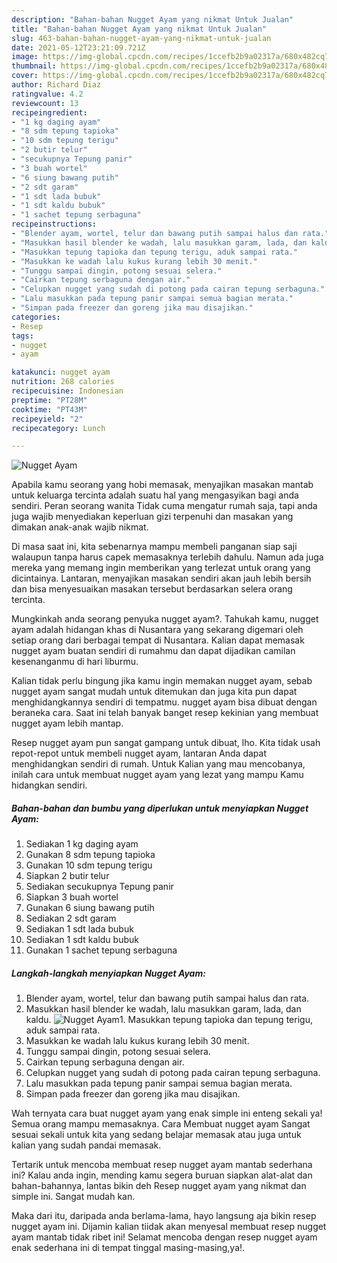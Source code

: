 ```yaml
---
description: "Bahan-bahan Nugget Ayam yang nikmat Untuk Jualan"
title: "Bahan-bahan Nugget Ayam yang nikmat Untuk Jualan"
slug: 463-bahan-bahan-nugget-ayam-yang-nikmat-untuk-jualan
date: 2021-05-12T23:21:09.721Z
image: https://img-global.cpcdn.com/recipes/1ccefb2b9a02317a/680x482cq70/nugget-ayam-foto-resep-utama.jpg
thumbnail: https://img-global.cpcdn.com/recipes/1ccefb2b9a02317a/680x482cq70/nugget-ayam-foto-resep-utama.jpg
cover: https://img-global.cpcdn.com/recipes/1ccefb2b9a02317a/680x482cq70/nugget-ayam-foto-resep-utama.jpg
author: Richard Diaz
ratingvalue: 4.2
reviewcount: 13
recipeingredient:
- "1 kg daging ayam"
- "8 sdm tepung tapioka"
- "10 sdm tepung terigu"
- "2 butir telur"
- "secukupnya Tepung panir"
- "3 buah wortel"
- "6 siung bawang putih"
- "2 sdt garam"
- "1 sdt lada bubuk"
- "1 sdt kaldu bubuk"
- "1 sachet tepung serbaguna"
recipeinstructions:
- "Blender ayam, wortel, telur dan bawang putih sampai halus dan rata."
- "Masukkan hasil blender ke wadah, lalu masukkan garam, lada, dan kaldu."
- "Masukkan tepung tapioka dan tepung terigu, aduk sampai rata."
- "Masukkan ke wadah lalu kukus kurang lebih 30 menit."
- "Tunggu sampai dingin, potong sesuai selera."
- "Cairkan tepung serbaguna dengan air."
- "Celupkan nugget yang sudah di potong pada cairan tepung serbaguna."
- "Lalu masukkan pada tepung panir sampai semua bagian merata."
- "Simpan pada freezer dan goreng jika mau disajikan."
categories:
- Resep
tags:
- nugget
- ayam

katakunci: nugget ayam 
nutrition: 268 calories
recipecuisine: Indonesian
preptime: "PT28M"
cooktime: "PT43M"
recipeyield: "2"
recipecategory: Lunch

---
```



![Nugget Ayam](https://img-global.cpcdn.com/recipes/1ccefb2b9a02317a/680x482cq70/nugget-ayam-foto-resep-utama.jpg)

Apabila kamu seorang yang hobi memasak, menyajikan masakan mantab untuk keluarga tercinta adalah suatu hal yang mengasyikan bagi anda sendiri. Peran seorang  wanita Tidak cuma mengatur rumah saja, tapi anda juga wajib menyediakan keperluan gizi terpenuhi dan masakan yang dimakan anak-anak wajib nikmat.

Di masa  saat ini, kita sebenarnya mampu membeli panganan siap saji walaupun tanpa harus capek memasaknya terlebih dahulu. Namun ada juga mereka yang memang ingin memberikan yang terlezat untuk orang yang dicintainya. Lantaran, menyajikan masakan sendiri akan jauh lebih bersih dan bisa menyesuaikan masakan tersebut berdasarkan selera orang tercinta. 



Mungkinkah anda seorang penyuka nugget ayam?. Tahukah kamu, nugget ayam adalah hidangan khas di Nusantara yang sekarang digemari oleh setiap orang dari berbagai tempat di Nusantara. Kalian dapat memasak nugget ayam buatan sendiri di rumahmu dan dapat dijadikan camilan kesenanganmu di hari liburmu.

Kalian tidak perlu bingung jika kamu ingin memakan nugget ayam, sebab nugget ayam sangat mudah untuk ditemukan dan juga kita pun dapat menghidangkannya sendiri di tempatmu. nugget ayam bisa dibuat dengan beraneka cara. Saat ini telah banyak banget resep kekinian yang membuat nugget ayam lebih mantap.

Resep nugget ayam pun sangat gampang untuk dibuat, lho. Kita tidak usah repot-repot untuk membeli nugget ayam, lantaran Anda dapat menghidangkan sendiri di rumah. Untuk Kalian yang mau mencobanya, inilah cara untuk membuat nugget ayam yang lezat yang mampu Kamu hidangkan sendiri.

<!--inarticleads1-->

##### Bahan-bahan dan bumbu yang diperlukan untuk menyiapkan Nugget Ayam:

1. Sediakan 1 kg daging ayam
1. Gunakan 8 sdm tepung tapioka
1. Gunakan 10 sdm tepung terigu
1. Siapkan 2 butir telur
1. Sediakan secukupnya Tepung panir
1. Siapkan 3 buah wortel
1. Gunakan 6 siung bawang putih
1. Sediakan 2 sdt garam
1. Sediakan 1 sdt lada bubuk
1. Sediakan 1 sdt kaldu bubuk
1. Gunakan 1 sachet tepung serbaguna




<!--inarticleads2-->

##### Langkah-langkah menyiapkan Nugget Ayam:

1. Blender ayam, wortel, telur dan bawang putih sampai halus dan rata.
1. Masukkan hasil blender ke wadah, lalu masukkan garam, lada, dan kaldu.
<img src="https://img-global.cpcdn.com/steps/f55f1a69cb47263b/160x128cq70/nugget-ayam-langkah-memasak-2-foto.jpg" alt="Nugget Ayam">1. Masukkan tepung tapioka dan tepung terigu, aduk sampai rata.
1. Masukkan ke wadah lalu kukus kurang lebih 30 menit.
1. Tunggu sampai dingin, potong sesuai selera.
1. Cairkan tepung serbaguna dengan air.
1. Celupkan nugget yang sudah di potong pada cairan tepung serbaguna.
1. Lalu masukkan pada tepung panir sampai semua bagian merata.
1. Simpan pada freezer dan goreng jika mau disajikan.




Wah ternyata cara buat nugget ayam yang enak simple ini enteng sekali ya! Semua orang mampu memasaknya. Cara Membuat nugget ayam Sangat sesuai sekali untuk kita yang sedang belajar memasak atau juga untuk kalian yang sudah pandai memasak.

Tertarik untuk mencoba membuat resep nugget ayam mantab sederhana ini? Kalau anda ingin, mending kamu segera buruan siapkan alat-alat dan bahan-bahannya, lantas bikin deh Resep nugget ayam yang nikmat dan simple ini. Sangat mudah kan. 

Maka dari itu, daripada anda berlama-lama, hayo langsung aja bikin resep nugget ayam ini. Dijamin kalian tiidak akan menyesal membuat resep nugget ayam mantab tidak ribet ini! Selamat mencoba dengan resep nugget ayam enak sederhana ini di tempat tinggal masing-masing,ya!.

